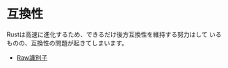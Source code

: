 # 互換性

Rustは高速に進化するため、できるだけ後方互換性を維持する努力はして
いるものの、互換性の問題が起きてしまいます。

* [Raw識別子](compatibility/raw_identifiers.md)

